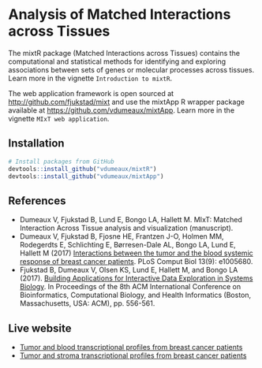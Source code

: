
<!-- README.md is generated from README.Rmd. Please edit that file -->
Analysis of Matched Interactions across Tissues
===============================================

The mixtR package (Matched Interactions across Tissues) contains the computational and statistical methods for identifying and exploring associations between sets of genes or molecular processes across tissues. Learn more in the vignette `Introduction to mixtR`.

The web application framework is open sourced at <http://github.com/fjukstad/mixt> and use the mixtApp R wrapper package available at <https://github.com/vdumeaux/mixtApp>. Learn more in the vignette `MIxT web application`.

Installation
------------

``` r
# Install packages from GitHub
devtools::install_github("vdumeaux/mixtR")
devtools::install_github("vdumeaux/mixtApp")
```

References
----------

-   Dumeaux V, Fjukstad B, Lund E, Bongo LA, Hallett M. MIxT: Matched Interaction Across Tissue analysis and visualization (manuscript).
-   Dumeaux V, Fjukstad B, Fjosne HE, Frantzen J-O, Holmen MM, Rodegerdts E, Schlichting E, Børresen-Dale AL, Bongo LA, Lund E, Hallett M (2017) [Interactions between the tumor and the blood systemic response of breast cancer patients](http://journals.plos.org/ploscompbiol/article?id=10.1371/journal.pcbi.1005680). PLoS Comput Biol 13(9): e1005680.
-   Fjukstad B, Dumeaux V, Olsen KS, Lund E, Hallett M, and Bongo LA (2017). [Building Applications for Interactive Data Exploration in Systems Biology](https://dl.acm.org/citation.cfm?id=3107481). In Proceedings of the 8th ACM International Conference on Bioinformatics, Computational Biology, and Health Informatics (Boston, Massachusetts, USA: ACM), pp. 556-561.

Live website
------------

-   [Tumor and blood transcriptional profiles from breast cancer patients](http://mixt-blood-tumor.bci.mcgill.ca/)
-   [Tumor and stroma transcriptional profiles from breast cancer patients](http://mixt-tumor-stroma.bci.mcgill.ca/)
